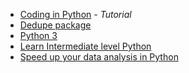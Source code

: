 - [Coding in Python](https://www.digitalocean.com/community/tutorial_series/how-to-code-in-python-3) _- Tutorial_
- [Dedupe package](dedupe.io)
- [Python 3](https://datawhatnow.com/things-you-are-probably-not-using-in-python-3-but-should/?)
- [Learn Intermediate level Python](https://www.kdnuggets.com/2019/06/7-steps-mastering-intermediate-machine-learning-python.html)
- [Speed up your data analysis in Python](https://towardsdatascience.com/10-simple-hacks-to-speed-up-your-data-analysis-in-python-ec18c6396e6b)
